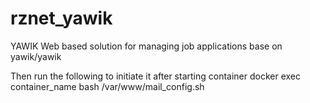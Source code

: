 # rznet_yawik
YAWIK Web based solution for managing job applications base on yawik/yawik

Then run the following to initiate it after starting container
docker exec container_name bash /var/www/mail_config.sh

